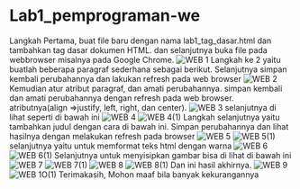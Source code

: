 # Lab1_pemprograman-we
Langkah Pertama, buat file baru dengan nama lab1_tag_dasar.html dan tambahkan tag dasar dokumen HTML. dan selanjutnya buka file pada webbrowser misalnya pada Google Chrome. 
![WEB 1](https://user-images.githubusercontent.com/56400200/113503952-45c67d80-955f-11eb-8c4c-3057f6262fcf.PNG)
Langkah ke 2 yaitu buatlah beberapa paragraf sederhana sebagai berikut. Selanjutnya simpan kembali perubahannya dan lakukan refresh pada web browser
![WEB 2](https://user-images.githubusercontent.com/56400200/113561017-29dddd00-962e-11eb-9d2d-a003377c580d.PNG)
Kemudian atur atribut paragraf, dan amati perubahannya. simpan kembali dan amati perubahannya dengan refresh pada web browser. atributnya(align =>justify, left, right, dan center).
![WEB 3](https://user-images.githubusercontent.com/56400200/113562934-2566f380-9631-11eb-9e7b-c8d9e0b6bf01.PNG)
selanjutnya di lihat seperti di bawah ini
![WEB 4](https://user-images.githubusercontent.com/56400200/113563586-251b2800-9632-11eb-9cbc-8711379c0a08.PNG)
![WEB 4(1)](https://user-images.githubusercontent.com/56400200/113563967-c6a27980-9632-11eb-8cae-c535ab9b28f5.PNG)
Langkah selanjutnya yaitu tambahkan judul dengan cara di bawah ini. Simpan perubahannya dan lihat hasilnya dengan melakukan refresh pada browser
![WEB 5](https://user-images.githubusercontent.com/56400200/113564344-6d871580-9633-11eb-834f-4ed87bc0a786.PNG)
![WEB 5(1)](https://user-images.githubusercontent.com/56400200/113564711-028a0e80-9634-11eb-8a85-00f072721665.PNG)
selanjutnya yaitu untuk memformat teks html dengan warna
![WEB 6](https://user-images.githubusercontent.com/56400200/113565084-a07dd900-9634-11eb-91f5-1dfa80bcda58.PNG)
![WEB 6(1)](https://user-images.githubusercontent.com/56400200/113565247-e89cfb80-9634-11eb-8217-596c567d9eff.PNG)
Selanjutnya untuk menyisipkan gambar bisa di lihat di bawah ini
![WEB 7](https://user-images.githubusercontent.com/56400200/113565393-21d56b80-9635-11eb-9782-3952cdfb586f.PNG)
![WEB 7(1)](https://user-images.githubusercontent.com/56400200/113565631-7678e680-9635-11eb-8c19-39e58c375915.PNG)
![WEB 8](https://user-images.githubusercontent.com/56400200/113565833-db344100-9635-11eb-8ecf-6ed62f0dc347.PNG)
![WEB 8(1)](https://user-images.githubusercontent.com/56400200/113566197-6f060d00-9636-11eb-9421-a9fe2ad82a09.PNG)
Dan ini hasil akhirnya.
![WEB 9](https://user-images.githubusercontent.com/56400200/113566371-c60be200-9636-11eb-9595-554ad531b533.PNG)
![WEB 1O(1)](https://user-images.githubusercontent.com/56400200/113566529-0a977d80-9637-11eb-8df4-3af7acbc2312.PNG)
Terimakasih, Mohon maaf bila banyak kekurangannya
